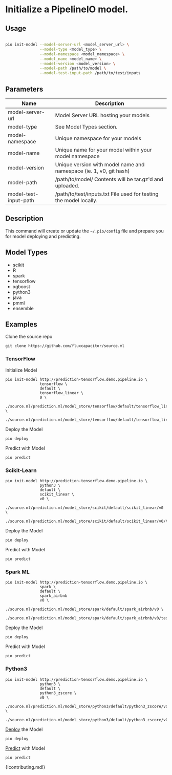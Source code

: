 # Initialize a PipelineIO model.

## Usage
```bash

pio init-model --model-server-url <model_server_url> \
               --model-type <model_type> \
               --model-namespace <model_namespace> \
               --model_name <model_name> \
               --model-version <model_version> \
               --model-path /path/to/model \
               --model-test-input-path /path/to/test/inputs

```

## Parameters 
| Name                         | Description                                                        |
| ---------------------------- | ------------------------------------------------------------------ |
| model-server-url             | Model Server URL hosting your models                               |
| model-type                   | See Model Types section.                                           |
| model-namespace              | Unique namespace for your models                                   |
| model-name                   | Unique name for your model within your model namespace             |
| model-version                | Unique version with model name and namespace (ie. 1, v0, git hash) |
| model-path                   | /path/to/model/  Contents will be tar.gz'd and uploaded.           | 
| model-test-input-path        | /path/to/test/inputs.txt  File used for testing the model locally. |
       
## Description
This command will create or update the `~/.pio/config` file and prepare you for model deploying and predicting.

## Model Types
* scikit
* R
* spark
* tensorflow
* xgboost
* python3
* java
* pmml
* ensemble

## Examples
Clone the source repo
```
git clone https://github.com/fluxcapacitor/source.ml
```

### TensorFlow
Initialize Model
```
pio init-model http://prediction-tensorflow.demo.pipeline.io \
               tensorflow \
               default \
               tensorflow_linear \
               0 \
               ./source.ml/prediction.ml/model_store/tensorflow/default/tensorflow_linear/0 \
               ./source.ml/prediction.ml/model_store/tensorflow/default/tensorflow_linear/0/test_inputs.txt
```

Deploy the Model
```
pio deploy
```

Predict with Model
```
pio predict
```

### Scikit-Learn
```
pio init-model http://prediction-tensorflow.demo.pipeline.io \
               python3 \
               default \
               scikit_linear \
               v0 \
               ./source.ml/prediction.ml/model_store/scikit/default/scikit_linear/v0 \
               ./source.ml/prediction.ml/model_store/scikit/default/scikit_linear/v0/test_inputs.txt
```

Deploy the Model
```
pio deploy
```

Predict with Model
```
pio predict
```

### Spark ML
```
pio init-model http://prediction-tensorflow.demo.pipeline.io \
               spark \
               default \
               spark_airbnb 
               v0 \
               ./source.ml/prediction.ml/model_store/spark/default/spark_airbnb/v0 \
               ./source.ml/prediction.ml/model_store/spark/default/spark_airbnb/v0/test_inputs.txt
```

Deploy the Model
```
pio deploy
```

Predict with Model
```
pio predict
```

### Python3
```
pio init-model http://prediction-tensorflow.demo.pipeline.io \
               python3 \
               default \
               python3_zscore \
               v0 \
               ./source.ml/prediction.ml/model_store/python3/default/python3_zscore/v0 \
               ./source.ml/prediction.ml/model_store/python3/default/python3_zscore/v0/test_inputs.txt
```

[Deploy](deploy.md) the Model
```
pio deploy
```

[Predict](predict.md) with Model
```
pio predict
```

{!contributing.md!}
